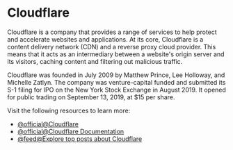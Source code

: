 # Cloudflare

Cloudflare is a company that provides a range of services to help protect and accelerate websites and applications. At its core, Cloudflare is a content delivery network (CDN) and a reverse proxy cloud provider. This means that it acts as an intermediary between a website's origin server and its visitors, caching content and filtering out malicious traffic.

Cloudflare was founded in July 2009 by Matthew Prince, Lee Holloway, and Michelle Zatlyn. The company was venture-capital funded and submitted its S-1 filing for IPO on the New York Stock Exchange in August 2019. It opened for public trading on September 13, 2019, at $15 per share.

Visit the following resources to learn more:

- [@official@Cloudflare](https://cloudflare.com/)
- [@official@Cloudflare Documentation](https://developers.cloudflare.com/)
- [@feed@Explore top posts about Cloudflare](https://app.daily.dev/tags/cloudflare?ref=roadmapsh)
